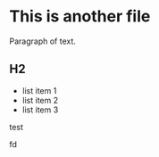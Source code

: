 # This is another file

Paragraph of text.

## H2

- list item 1
- list item 2
- list item 3

test


fd
